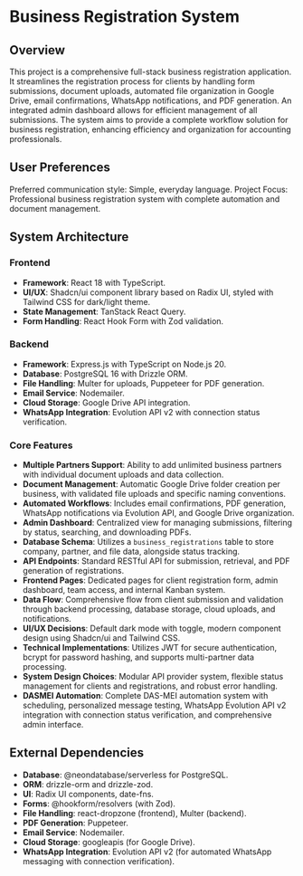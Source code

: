 # Business Registration System

## Overview
This project is a comprehensive full-stack business registration application. It streamlines the registration process for clients by handling form submissions, document uploads, automated file organization in Google Drive, email confirmations, WhatsApp notifications, and PDF generation. An integrated admin dashboard allows for efficient management of all submissions. The system aims to provide a complete workflow solution for business registration, enhancing efficiency and organization for accounting professionals.

## User Preferences
Preferred communication style: Simple, everyday language.
Project Focus: Professional business registration system with complete automation and document management.

## System Architecture
### Frontend
- **Framework**: React 18 with TypeScript.
- **UI/UX**: Shadcn/ui component library based on Radix UI, styled with Tailwind CSS for dark/light theme.
- **State Management**: TanStack React Query.
- **Form Handling**: React Hook Form with Zod validation.

### Backend
- **Framework**: Express.js with TypeScript on Node.js 20.
- **Database**: PostgreSQL 16 with Drizzle ORM.
- **File Handling**: Multer for uploads, Puppeteer for PDF generation.
- **Email Service**: Nodemailer.
- **Cloud Storage**: Google Drive API integration.
- **WhatsApp Integration**: Evolution API v2 with connection status verification.

### Core Features
- **Multiple Partners Support**: Ability to add unlimited business partners with individual document uploads and data collection.
- **Document Management**: Automatic Google Drive folder creation per business, with validated file uploads and specific naming conventions.
- **Automated Workflows**: Includes email confirmations, PDF generation, WhatsApp notifications via Evolution API, and Google Drive organization.
- **Admin Dashboard**: Centralized view for managing submissions, filtering by status, searching, and downloading PDFs.
- **Database Schema**: Utilizes a `business_registrations` table to store company, partner, and file data, alongside status tracking.
- **API Endpoints**: Standard RESTful API for submission, retrieval, and PDF generation of registrations.
- **Frontend Pages**: Dedicated pages for client registration form, admin dashboard, team access, and internal Kanban system.
- **Data Flow**: Comprehensive flow from client submission and validation through backend processing, database storage, cloud uploads, and notifications.
- **UI/UX Decisions**: Default dark mode with toggle, modern component design using Shadcn/ui and Tailwind CSS.
- **Technical Implementations**: Utilizes JWT for secure authentication, bcrypt for password hashing, and supports multi-partner data processing.
- **System Design Choices**: Modular API provider system, flexible status management for clients and registrations, and robust error handling.
- **DASMEI Automation**: Complete DAS-MEI automation system with scheduling, personalized message testing, WhatsApp Evolution API v2 integration with connection status verification, and comprehensive admin interface.

## External Dependencies
- **Database**: @neondatabase/serverless for PostgreSQL.
- **ORM**: drizzle-orm and drizzle-zod.
- **UI**: Radix UI components, date-fns.
- **Forms**: @hookform/resolvers (with Zod).
- **File Handling**: react-dropzone (frontend), Multer (backend).
- **PDF Generation**: Puppeteer.
- **Email Service**: Nodemailer.
- **Cloud Storage**: googleapis (for Google Drive).
- **WhatsApp Integration**: Evolution API v2 (for automated WhatsApp messaging with connection verification).